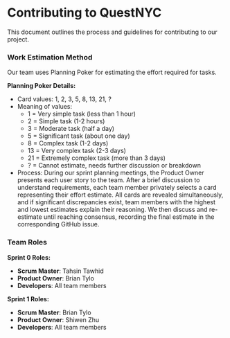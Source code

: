 # Contributing to QuestNYC

This document outlines the process and guidelines for contributing to our project.

### Work Estimation Method

Our team uses Planning Poker for estimating the effort required for tasks.

**Planning Poker Details:**
- Card values: 1, 2, 3, 5, 8, 13, 21, ?
- Meaning of values:
  - 1 = Very simple task (less than 1 hour)
  - 2 = Simple task (1-2 hours)
  - 3 = Moderate task (half a day)
  - 5 = Significant task (about one day)
  - 8 = Complex task (1-2 days)
  - 13 = Very complex task (2-3 days)
  - 21 = Extremely complex task (more than 3 days)
  - ? = Cannot estimate, needs further discussion or breakdown
- Process: During our sprint planning meetings, the Product Owner presents each user story to the team. After a brief discussion to understand requirements, each team member privately selects a card representing their effort estimate. All cards are revealed simultaneously, and if significant discrepancies exist, team members with the highest and lowest estimates explain their reasoning. We then discuss and re-estimate until reaching consensus, recording the final estimate in the corresponding GitHub issue.

### Team Roles

**Sprint 0 Roles:**
- **Scrum Master**: Tahsin Tawhid
- **Product Owner**: Brian Tylo
- **Developers**: All team members

**Sprint 1 Roles:**
- **Scrum Master**: Brian Tylo
- **Product Owner**: Shiwen Zhu
- **Developers**: All team members
